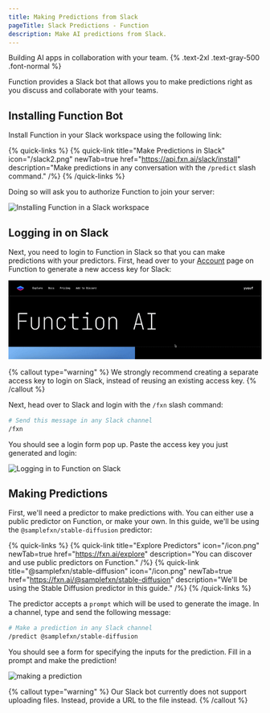 ```yaml
---
title: Making Predictions from Slack
pageTitle: Slack Predictions - Function
description: Make AI predictions from Slack.
---
```


Building AI apps in collaboration with your team. {% .text-2xl .text-gray-500 .font-normal %}

Function provides a Slack bot that allows you to make predictions right as you discuss and collaborate with your teams.

## Installing Function Bot
Install Function in your Slack workspace using the following link:

{% quick-links %}
{% quick-link title="Make Predictions in Slack" icon="/slack2.png" newTab=true href="https://api.fxn.ai/slack/install" description="Make predictions in any conversation with the `/predict` slash command." /%}
{% /quick-links %}

Doing so will ask you to authorize Function to join your server:

![Installing Function in a Slack workspace](/slack-install.png)

## Logging in on Slack
Next, you need to login to Function in Slack so that you can make predictions with your predictors. First, head over to your [Account](https://fxn.ai/account) page on Function to generate a new access key for Slack:

![generate access key](https://raw.githubusercontent.com/fxnai/.github/main/access_key.gif)

{% callout type="warning" %} We strongly recommend creating a separate access key to login on Slack, instead of reusing an existing access key. {% /callout %}

Next, head over to Slack and login with the `/fxn` slash command:

```bash
# Send this message in any Slack channel
/fxn
```

You should see a login form pop up. Paste the access key you just generated and login:

![Logging in to Function on Slack](/slack-login.gif)

## Making Predictions
First, we'll need a predictor to make predictions with. You can either use a public predictor on Function, or make your own. In this guide, we'll be using the `@samplefxn/stable-diffusion` predictor:

{% quick-links %}
{% quick-link title="Explore Predictors" icon="/icon.png" newTab=true href="https://fxn.ai/explore" description="You can discover and use public predictors on Function." /%}
{% quick-link title="@samplefxn/stable-diffusion" icon="/icon.png" newTab=true href="https://fxn.ai/@samplefxn/stable-diffusion" description="We'll be using the Stable Diffusion predictor in this guide." /%}
{% /quick-links %}

The predictor accepts a `prompt` which will be used to generate the image. In a channel, type and send the following message:
```bash
# Make a prediction in any Slack channel
/predict @samplefxn/stable-diffusion
```

You should see a form for specifying the inputs for the prediction. Fill in a prompt and make the prediction!

![making a prediction](/slack-predict.gif)

{% callout type="warning" %} Our Slack bot currently does not support uploading files. Instead, provide a URL to the file instead. {% /callout %}
